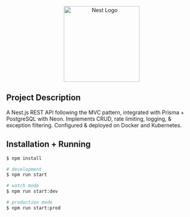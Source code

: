 <p align="center">
  <a href="http://nestjs.com/" target="blank"><img src="https://nestjs.com/img/logo-small.svg" width="200" alt="Nest Logo" /></a>
</p>

[circleci-image]: https://img.shields.io/circleci/build/github/nestjs/nest/master?token=abc123def456
[circleci-url]: https://circleci.com/gh/nestjs/nest

## Project Description

A Nest.js REST API following the MVC pattern, integrated with Prisma + PostgreSQL with Neon. Implements CRUD, rate limiting, logging, & exception filtering. Configured & deployed on Docker and Kubernetes. 

## Installation + Running

```bash
$ npm install
```

```bash
# development
$ npm run start

# watch mode
$ npm run start:dev

# production mode
$ npm run start:prod
```
